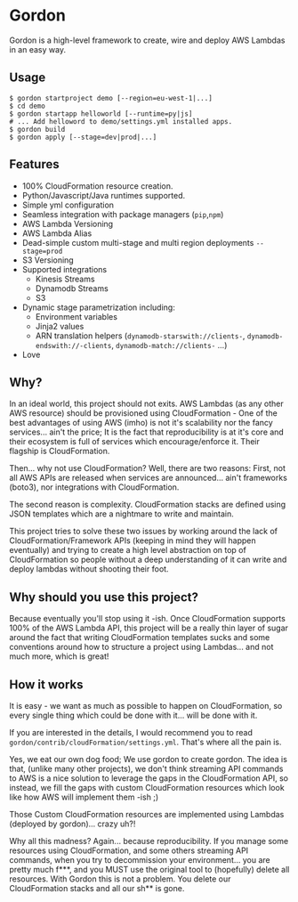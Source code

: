 Gordon
=========

Gordon is a high-level framework to create, wire and deploy AWS Lambdas in an easy way.

Usage
------
```shell
$ gordon startproject demo [--region=eu-west-1|...]
$ cd demo
$ gordon startapp helloworld [--runtime=py|js]
# ... Add helloword to demo/settings.yml installed apps.
$ gordon build
$ gordon apply [--stage=dev|prod|...]
```

Features
---------
* 100% CloudFormation resource creation.
* Python/Javascript/Java runtimes supported.
* Simple yml configuration
* Seamless integration with package managers (``pip``,``npm``)
* AWS Lambda Versioning
* AWS Lambda Alias
* Dead-simple custom multi-stage and multi region deployments ``--stage=prod``
* S3 Versioning
* Supported integrations
  * Kinesis Streams
  * Dynamodb Streams
  * S3
* Dynamic stage parametrization including:
  * Environment variables
  * Jinja2 values
  * ARN translation helpers (``dynamodb-starswith://clients-``, ``dynamodb-endswith://-clients``, ``dynamodb-match://clients-`` ...)
* Love

Why?
------
In an ideal world, this project should not exits. AWS Lambdas (as any other AWS resource) should be provisioned using CloudFormation - One of the best advantages of using AWS (imho) is not it's scalability nor the fancy services... ain't the price; It is the fact that reproducibility is at it's core and their ecosystem is full of services which encourage/enforce it. Their flagship is CloudFormation.

Then... why not use CloudFormation? Well, there are two reasons: First, not all AWS APIs are released when services are announced... ain't frameworks (boto3), nor integrations with CloudFormation.

The second reason is complexity. CloudFormation stacks are defined using JSON templates which are a nightmare to write and maintain.

This project tries to solve these two issues by working around the lack of CloudFormation/Framework APIs (keeping in mind they will happen eventually) and trying to create a high level abstraction on top of CloudFormation so people without a deep understanding of it can write and deploy lambdas without shooting their foot.


Why should you use this project?
-----------------------------------
Because eventually you'll stop using it -ish. Once CloudFormation supports 100% of the AWS Lambda API, this project will be a really thin layer of sugar around the fact that writing CloudFormation templates sucks and some conventions around how to structure a project using Lambdas... and not much more, which is great!


How it works
-------------
It is easy - we want as much as possible to happen on CloudFormation, so every single thing which could be done with it... will be done with it.

If you are interested in the details, I would recommend you to read ``gordon/contrib/cloudFormation/settings.yml``. That's where all the pain is.

Yes, we eat our own dog food; We use gordon to create gordon. The idea is that, (unlike many other projects), we don't think streaming API commands to AWS is a nice solution to leverage the gaps in the CloudFormation API, so instead, we fill the gaps with custom CloudFormation resources which look like how AWS will implement them -ish ;)

Those Custom CloudFormation resources are implemented using Lambdas (deployed by gordon)... crazy uh?!

Why all this madness? Again... because reproducibility. If you manage some resources using CloudFormation, and some others streaming API commands, when you try to decommission your environment... you are pretty much f\*\*\*, and you MUST use the original tool to (hopefully) delete all resources. With Gordon this is not a problem. You delete our CloudFormation stacks and all our sh\*\* is gone.
